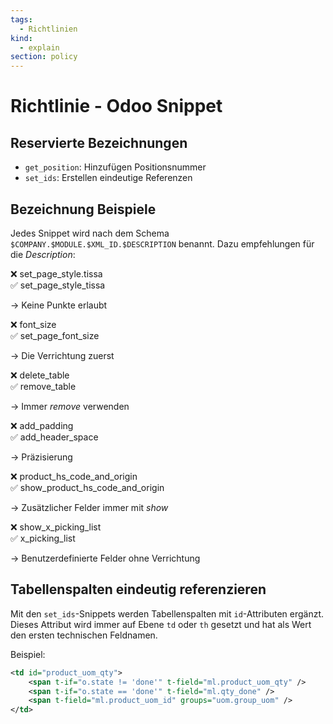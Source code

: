```yaml
---
tags:
  - Richtlinien
kind:
  - explain
section: policy
---
```

# Richtlinie - Odoo Snippet

## Reservierte Bezeichnungen

* `get_position`: Hinzufügen Positionsnummer
* `set_ids`:  Erstellen eindeutige Referenzen

## Bezeichnung Beispiele

Jedes Snippet wird nach dem Schema `$COMPANY.$MODULE.$XML_ID.$DESCRIPTION` benannt. Dazu empfehlungen für die *Description*:

❌ set_page_style.tissa  
✅ set_page_style_tissa

-> Keine Punkte erlaubt

❌ font_size  
✅ set_page_font_size

-> Die Verrichtung zuerst

❌ delete_table  
✅ remove_table

-> Immer *remove* verwenden

❌ add_padding  
✅ add_header_space

-> Präzisierung

❌ product_hs_code_and_origin  
✅ show_product_hs_code_and_origin

-> Zusätzlicher Felder immer mit *show*

❌ show_x_picking_list  
✅ x_picking_list

-> Benutzerdefinierte Felder ohne Verrichtung

## Tabellenspalten eindeutig referenzieren

Mit den `set_ids`-Snippets werden Tabellenspalten mit `id`-Attributen ergänzt. Dieses Attribut wird immer auf Ebene `td` oder `th` gesetzt und hat als Wert den ersten technischen Feldnamen.

Beispiel:

```xml
<td id="product_uom_qty">
	<span t-if="o.state != 'done'" t-field="ml.product_uom_qty" />
	<span t-if="o.state == 'done'" t-field="ml.qty_done" />
	<span t-field="ml.product_uom_id" groups="uom.group_uom" />
</td>
```


